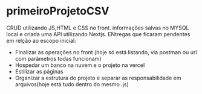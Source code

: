 # primeiroProjetoCSV

CRUD utilizando JS,HTML e CSS no front. informações salvas no MYSQL local e criada uma API utilizando Nextjs. ENtregas que ficaram pendentes em relção ao escopo inicial:
- FInalizar as operações no front (hoje só está listando, via postman ou url com parâmetros todas funcionam)
- Hospedar um banco na nuvem e o projeto na vercel  
- Estilizar as páginas
- Organizar a estrutura do projeto e separar as responsabilidade em arquivos(hoje está tudo dentro do mesmo .js)

